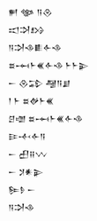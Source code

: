 <div class='block'>
<div class='line'>𒂍 𒀲 𒀀𒊮</div>
<div class='line'>𒀊𒋫𒋳</div>
<div class='line'>𒀀𒋫𒈾𒀾𒅆𒈾</div>
<div class='line'>𒊺𒆰𒈨𒌍𒅆𒈾 𒈨𒈨𒉌</div>
<div class='line'>𒀸 𒊮𒁉 𒆷𒀀𒋗</div>
<div class='line'>𒁹 𒈨 𒊺𒉻𒈨𒌍</div>
<div class='line'>𒆪𒌝 𒊺𒆰𒈨𒌍𒅆𒈾</div>
<div class='line'>𒄿𒋾𒅆𒀀</div>
<div class='line'>𒀸 𒌷𒍝𒉼</div>
<div class='line'>𒀸 𒋡𒀭𒉌</div>
<div class='line'>𒌉𒊩 𒀸</div>
<div class='line'>𒀀𒋫𒈾</div>
</div>